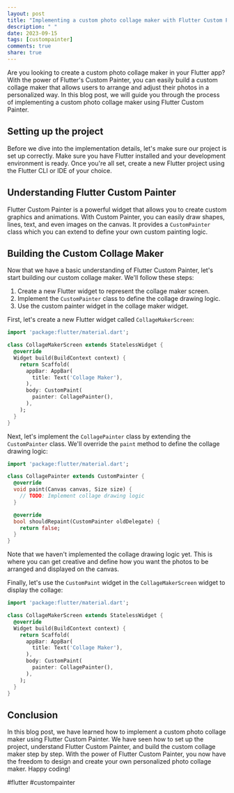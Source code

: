 ```yaml
---
layout: post
title: "Implementing a custom photo collage maker with Flutter Custom Painter"
description: " "
date: 2023-09-15
tags: [custompainter]
comments: true
share: true
---
```


Are you looking to create a custom photo collage maker in your Flutter app? With the power of Flutter's Custom Painter, you can easily build a custom collage maker that allows users to arrange and adjust their photos in a personalized way. In this blog post, we will guide you through the process of implementing a custom photo collage maker using Flutter Custom Painter.

## Setting up the project
Before we dive into the implementation details, let's make sure our project is set up correctly. Make sure you have Flutter installed and your development environment is ready. Once you're all set, create a new Flutter project using the Flutter CLI or IDE of your choice.

## Understanding Flutter Custom Painter
Flutter Custom Painter is a powerful widget that allows you to create custom graphics and animations. With Custom Painter, you can easily draw shapes, lines, text, and even images on the canvas. It provides a `CustomPainter` class which you can extend to define your own custom painting logic.

## Building the Custom Collage Maker
Now that we have a basic understanding of Flutter Custom Painter, let's start building our custom collage maker. We'll follow these steps:

1. Create a new Flutter widget to represent the collage maker screen.
2. Implement the `CustomPainter` class to define the collage drawing logic.
3. Use the custom painter widget in the collage maker widget.

First, let's create a new Flutter widget called `CollageMakerScreen`:

```dart
import 'package:flutter/material.dart';

class CollageMakerScreen extends StatelessWidget {
  @override
  Widget build(BuildContext context) {
    return Scaffold(
      appBar: AppBar(
        title: Text('Collage Maker'),
      ),
      body: CustomPaint(
        painter: CollagePainter(),
      ),
    );
  }
}
```

Next, let's implement the `CollagePainter` class by extending the `CustomPainter` class. We'll override the `paint` method to define the collage drawing logic:

```dart
import 'package:flutter/material.dart';

class CollagePainter extends CustomPainter {
  @override
  void paint(Canvas canvas, Size size) {
    // TODO: Implement collage drawing logic
  }

  @override
  bool shouldRepaint(CustomPainter oldDelegate) {
    return false;
  }
}
```

Note that we haven't implemented the collage drawing logic yet. This is where you can get creative and define how you want the photos to be arranged and displayed on the canvas.

Finally, let's use the `CustomPaint` widget in the `CollageMakerScreen` widget to display the collage:

```dart
import 'package:flutter/material.dart';

class CollageMakerScreen extends StatelessWidget {
  @override
  Widget build(BuildContext context) {
    return Scaffold(
      appBar: AppBar(
        title: Text('Collage Maker'),
      ),
      body: CustomPaint(
        painter: CollagePainter(),
      ),
    );
  }
}
```

## Conclusion
In this blog post, we have learned how to implement a custom photo collage maker using Flutter Custom Painter. We have seen how to set up the project, understand Flutter Custom Painter, and build the custom collage maker step by step. With the power of Flutter Custom Painter, you now have the freedom to design and create your own personalized photo collage maker. Happy coding!

#flutter #custompainter